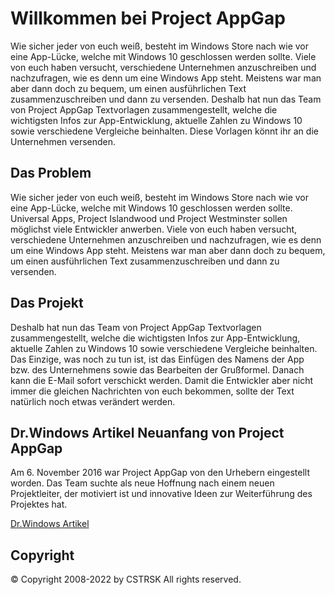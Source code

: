 # Willkommen bei Project AppGap

Wie sicher jeder von euch weiß, besteht im Windows Store nach wie vor eine App-Lücke, welche mit Windows 10 geschlossen werden sollte. Viele von euch haben versucht, verschiedene Unternehmen anzuschreiben und nachzufragen, wie es denn um eine Windows App steht. Meistens war man aber dann doch zu bequem, um einen ausführlichen Text zusammenzuschreiben und dann zu versenden.
Deshalb hat nun das Team von Project AppGap Textvorlagen zusammengestellt, welche die wichtigsten Infos zur App-Entwicklung, aktuelle Zahlen zu Windows 10 sowie verschiedene Vergleiche beinhalten. Diese Vorlagen könnt ihr an die Unternehmen versenden.

## Das Problem
Wie sicher jeder von euch weiß, besteht im Windows Store nach wie vor eine App-Lücke, welche mit Windows 10 geschlossen werden sollte. Universal Apps, Project Islandwood und Project Westminster sollen möglichst viele Entwickler anwerben. Viele von euch haben versucht, verschiedene Unternehmen anzuschreiben und nachzufragen, wie es denn um eine Windows App steht. Meistens war man aber dann doch zu bequem, um einen ausführlichen Text zusammenzuschreiben und dann zu versenden.

## Das Projekt
Deshalb hat nun das Team von Project AppGap Textvorlagen zusammengestellt, welche die wichtigsten Infos zur App-Entwicklung, aktuelle Zahlen zu Windows 10 sowie verschiedene Vergleiche beinhalten. Das Einzige, was noch zu tun ist, ist das Einfügen des Namens der App bzw. des Unternehmens sowie das Bearbeiten der Grußformel. Danach kann die E-Mail sofort verschickt werden. Damit die Entwickler aber nicht immer die gleichen Nachrichten von euch bekommen, sollte der Text natürlich noch etwas verändert werden.

## Dr.Windows Artikel Neuanfang von Project AppGap
Am 6. November 2016 war Project AppGap von den Urhebern eingestellt worden. Das Team suchte als neue Hoffnung nach einem neuen Projektleiter, der motiviert ist und innovative Ideen zur Weiterführung des Projektes hat.

[Dr.Windows Artikel](https://www.drwindows.de/news/11191-neuanfang-project-appgap "Dr.Windows Artikel")

## Copyright
© Copyright 2008-2022 by CSTRSK All rights reserved.
